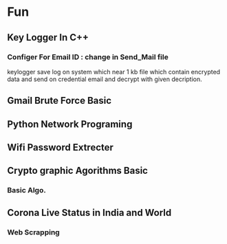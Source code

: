 # Fun
## Key Logger In C++ 
###         Configer For Email ID : change in Send_Mail file 
keylogger save log on system which near 1 kb file which contain encrypted data and send on credential email and decrypt with given decription. 

## Gmail Brute Force Basic
## Python Network Programing
## Wifi Password Extrecter
## Crypto graphic Agorithms Basic 
### Basic Algo.
## Corona Live Status in India and World  
### Web Scrapping

